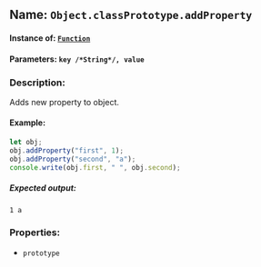 ## Name: `Object.classPrototype.addProperty`

#### Instance of: [`Function`](Function.md)

#### Parameters: `key /*String*/, value`

### Description:

Adds new property to object.

#### Example:

```js
let obj;
obj.addProperty("first", 1);
obj.addProperty("second", "a");
console.write(obj.first, " ", obj.second);
```

##### Expected output:

```
1 a
```

### Properties:

- `prototype`


